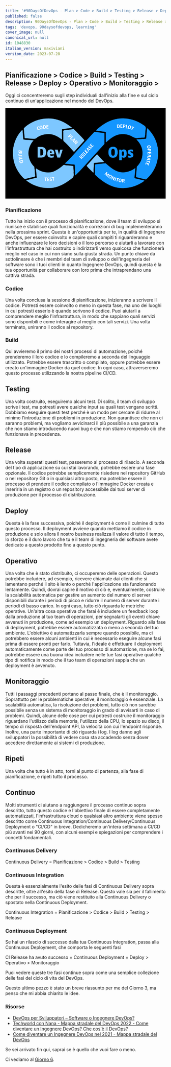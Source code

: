 ```yaml
---
title: '#90DaysOfDevOps - Plan > Code > Build > Testing > Release > Deploy > Operate > Monitor > - Day 5'
published: false
description: 90DaysOfDevOps - Plan > Code > Build > Testing > Release > Deploy > Operate > Monitor >
tags: 'devops, 90daysofdevops, learning'
cover_image: null
canonical_url: null
id: 1048830
italian_version: maxiviani
version_date: 2023-07-28
---
```


## Pianificazione > Codice > Build > Testing > Release > Deploy > Operativo > Monitoraggio >

Oggi ci concentreremo sugli step individuali dall'inizio alla fine e sul ciclo continuo di un'applicazione nel mondo del DevOps.

![DevOps](Images/Day5_DevOps8.png)

### Pianificazione

Tutto ha inizio con il processo di pianificazione, dove il team di sviluppo si riunisce e stabilisce quali funzionalità e correzioni di bug implementeranno nella prossima sprint. Questa è un'opportunità per te, in qualità di Ingegnere DevOps, per essere coinvolto e capire quali compiti ti riguarderanno e anche influenzare le loro decisioni o il loro percorso e aiutarli a lavorare con l'infrastruttura che hai costruito o indirizzarli verso qualcosa che funzionerà meglio nel caso in cui non siano sulla giusta strada. Un punto chiave da sottolineare è che i membri del team di sviluppo o dell'ingegneria del software sono i tuoi clienti in quanto Ingegnere DevOps, quindi questa è la tua opportunità per collaborare con loro prima che intraprendano una cattiva strada.

### Codice

Una volta conclusa la sessione di pianificazione, inizieranno a scrivere il codice. Potresti essere coinvolto o meno in questa fase, ma uno dei luoghi in cui potresti esserlo è quando scrivono il codice. Puoi aiutarli a comprendere meglio l'infrastruttura, in modo che sappiano quali servizi sono disponibili e come interagire al meglio con tali servizi. Una volta terminato, uniranno il codice al repository.

### Build

Qui avvieremo il primo dei nostri processi di automazione, poiché prenderemo il loro codice e lo compileremo a seconda del linguaggio utilizzato. Potrebbe essere trascritto o compilato, oppure potrebbe essere creato un'immagine Docker da quel codice. In ogni caso, attraverseremo questo processo utilizzando la nostra pipeline CI/CD.

## Testing

Una volta costruito, eseguiremo alcuni test. Di solito, il team di sviluppo scrive i test, ma potresti avere qualche input su quali test vengano scritti. Dobbiamo eseguire questi test perché è un modo per cercare di ridurre al minimo l'introduzione di problemi in produzione. Non garantisce che non ci saranno problemi, ma vogliamo avvicinarci il più possibile a una garanzia che non stiamo introducendo nuovi bug e che non stiamo rompendo ciò che funzionava in precedenza.

## Release

Una volta superati questi test, passeremo al processo di rilascio. A seconda del tipo di applicazione su cui stai lavorando, potrebbe essere una fase opzionale. Il codice potrebbe semplicemente risiedere nel repository GitHub o nel repository Git o in qualsiasi altro posto, ma potrebbe essere il processo di prendere il codice compilato o l'immagine Docker creata e inserirla in un registro o un repository accessibile dai tuoi server di produzione per il processo di distribuzione.

## Deploy

Questa è la fase successiva, poiché il deployment è come il culmine di tutto questo processo. Il deployment avviene quando mettiamo il codice in produzione e solo allora il nostro business realizza il valore di tutto il tempo, lo sforzo e il duro lavoro che tu e il team di ingegneria del software avete dedicato a questo prodotto fino a questo punto.

## Operativo

Una volta che è stato distribuito, ci occuperemo delle operazioni. Questo potrebbe includere, ad esempio, ricevere chiamate dai clienti che si lamentano perché il sito è lento o perché l'applicazione sta funzionando lentamente. Quindi, dovrai capire il motivo di ciò e, eventualmente, costruire la scalabilità automatica per gestire un aumento del numero di server disponibili durante i periodi di picco e ridurre il numero di server durante i periodi di basso carico. In ogni caso, tutto ciò riguarda le metriche operative. Un'altra cosa operativa che farai è includere un feedback loop dalla produzione al tuo team di operazioni, per segnalarti gli eventi chiave avvenuti in produzione, come ad esempio un deployment. Riguardo alla fase di deployment, potrebbe essere automatizzata o meno a seconda del tuo ambiente. L'obiettivo è automatizzarla sempre quando possibile, ma ci potrebbero essere alcuni ambienti in cui è necessario eseguire alcune fasi prima di essere pronti per farlo. Tuttavia, l'ideale è effettuare il deployment automaticamente come parte del tuo processo di automazione, ma se lo fai, potrebbe essere una buona idea includere nelle tue fasi operative qualche tipo di notifica in modo che il tuo team di operazioni sappia che un deployment è avvenuto.

## Monitoraggio

Tutti i passaggi precedenti portano al passo finale, che è il monitoraggio. Soprattutto per le problematiche operative, il monitoraggio è essenziale. La scalabilità automatica, la risoluzione dei problemi, tutto ciò non sarebbe possibile senza un sistema di monitoraggio in grado di avvisarti in caso di problemi. Quindi, alcune delle cose per cui potresti costruire il monitoraggio riguardano l'utilizzo della memoria, l'utilizzo della CPU, lo spazio su disco, il tempo di risposta dell'endpoint API, la velocità con cui l'endpoint risponde. Inoltre, una parte importante di ciò riguarda i log. I log danno agli sviluppatori la possibilità di vedere cosa sta accadendo senza dover accedere direttamente ai sistemi di produzione.

## Ripeti

Una volta che tutto è in atto, torni al punto di partenza, alla fase di pianificazione, e ripeti tutto il processo.

## Continuo

Molti strumenti ci aiutano a raggiungere il processo continuo sopra descritto, tutto questo codice e l'obiettivo finale di essere completamente automatizzati, l'infrastruttura cloud o qualsiasi altro ambiente viene spesso descritto come Continuous Integration/Continuous Delivery/Continuous Deployment o "CI/CD" in breve. Dedicheremo un'intera settimana a CI/CD più avanti nei 90 giorni, con alcuni esempi e spiegazioni per comprendere i concetti fondamentali.

### Continuous Delivery

Continuous Delivery = Pianificazione > Codice > Build > Testing

### Continuous Integration

Questa è essenzialmente l'esito delle fasi di Continuous Delivery sopra descritte, oltre all'esito della fase di Release. Questo vale sia per il fallimento che per il successo, ma ciò viene restituito alla Continuous Delivery o spostato nella Continuous Deployment.

Continuous Integration = Pianificazione > Codice > Build > Testing > Release

### Continuous Deployment

Se hai un rilascio di successo dalla tua Continuous Integration, passa alla Continuous Deployment, che comporta le seguenti fasi

CI Release ha avuto successo = Continuous Deployment = Deploy > Operativo > Monitoraggio

Puoi vedere queste tre fasi continue sopra come una semplice collezione delle fasi del ciclo di vita del DevOps.

Questo ultimo pezzo è stato un breve riassunto per me del Giorno 3, ma penso che mi abbia chiarito le idee.

### Risorse

- [DevOps per Sviluppatori – Software o Ingegnere DevOps?](https://www.youtube.com/watch?v=a0-uE3rOyeU)
- [Techworld con Nana - Mappa stradale del DevOps 2022 - Come diventare un Ingegnere DevOps? Che cos'è il DevOps?](https://www.youtube.com/watch?v=9pZ2xmsSDdo&t=125s)
- [Come diventare un Ingegnere DevOps nel 2021 - Mappa stradale del DevOps](https://www.youtube.com/watch?v=5pxbp6FyTfk)

Se sei arrivato fin qui, saprai se è quello che vuoi fare o meno.

Ci vediamo al [Giorno 6](day06.md).
